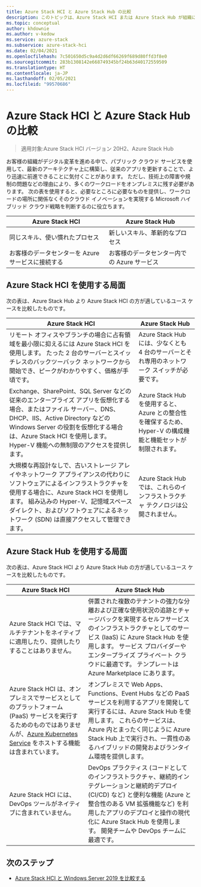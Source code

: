 ```yaml
---
title: Azure Stack HCI と Azure Stack Hub の比較
description: このトピックは、Azure Stack HCI または Azure Stack Hub が組織に適しているかどうかを判断するのに役立ちます。
ms.topic: conceptual
author: khdownie
ms.author: v-kedow
ms.service: azure-stack
ms.subservice: azure-stack-hci
ms.date: 02/04/2021
ms.openlocfilehash: 7c501650d5c9a4d2d6df66269f689d80ffd3f8e0
ms.sourcegitcommit: 283b1308142e668749345bf24b63d40172559509
ms.translationtype: HT
ms.contentlocale: ja-JP
ms.lasthandoff: 02/05/2021
ms.locfileid: "99570686"
---
```

# <a name="compare-azure-stack-hci-to-azure-stack-hub"></a>Azure Stack HCI と Azure Stack Hub の比較

> 適用対象:Azure Stack HCI バージョン 20H2、Azure Stack Hub

お客様の組織がデジタル変革を進める中で、パブリック クラウド サービスを使用して、最新のアーキテクチャ上に構築し、従来のアプリを更新することで、より迅速に前進できることに気付くことがあります。 ただし、技術上の障害や規制の問題などの理由により、多くのワークロードをオンプレミスに残す必要があります。 次の表を使用すると、必要なところに必要なものを提供し、ワークロードの場所に関係なくそのクラウド イノベーションを実現する Microsoft ハイブリッド クラウド戦略を判断するのに役立ちます。

| Azure Stack HCI | Azure Stack Hub |
| --------------- | --------------- |
| 同じスキル、使い慣れたプロセス | 新しいスキル、革新的なプロセス |
| お客様のデータセンターを Azure サービスに接続する | お客様のデータセンター内での Azure サービス |

## <a name="when-to-use-azure-stack-hci"></a>Azure Stack HCI を使用する局面

次の表は、Azure Stack Hub より Azure Stack HCI の方が適しているユース ケースを比較したものです。

| Azure Stack HCI                                                                 | Azure Stack Hub                                                                         |
| ------------------------------------------------------------------------------- | --------------------------------------------------------------------------------------- |
| リモート オフィスやブランチの場合に占有領域を最小限に抑えるには Azure Stack HCI を使用します。 たった 2 台のサーバーとスイッチレスのバックツーバック ネットワークから開始でき、ピークがわかりやすく、価格が手頃です。 | Azure Stack Hub には、少なくとも 4 台のサーバーとそれ専用のネットワーク スイッチが必要です。 |
| Exchange、SharePoint、SQL Server などの従来のエンタープライズ アプリを仮想化する場合、またはファイル サーバー、DNS、DHCP、IIS、Active Directory などの Windows Server の役割を仮想化する場合は、Azure Stack HCI を使用します。 Hyper-V 機能への無制限のアクセスを提供します。| Azure Stack Hub を使用すると、Azure との整合性を確保するため、Hyper-V の構成機能と機能セットが制限されます。 | 
| 大規模な再設計なしで、古いストレージ アレイやネットワーク アプライアンスの代わりにソフトウェアによるインフラストラクチャを使用する場合に、Azure Stack HCI を使用します。 組み込みの Hyper-V、記憶域スペース ダイレクト、およびソフトウェアによるネットワーク (SDN) は直接アクセスして管理できます。 | Azure Stack Hub では、これらのインフラストラクチャ テクノロジは公開されません。 |

## <a name="when-to-use-azure-stack-hub"></a>Azure Stack Hub を使用する局面

次の表は、Azure Stack HCI より Azure Stack Hub の方が適しているユース ケースを比較したものです。

| Azure Stack HCI                                                                 | Azure Stack Hub                                                                          |
| ------------------------------------------------------------------------------- | ---------------------------------------------------------------------------------------- |
| Azure Stack HCI では、マルチテナントをネイティブに適用したり、提供したりすることはありません。 | 併置された複数のテナントの強力な分離および正確な使用状況の追跡とチャージバックを実現するセルフサービスのインフラストラクチャとしてのサービス (IaaS) に Azure Stack Hub を使用します。 サービス プロバイダーやエンタープライズ プライベート クラウドに最適です。 テンプレートは Azure Marketplace にあります。 | 
| Azure Stack HCI は、オンプレミスでサービスとしてのプラットフォーム (PaaS) サービスを実行するためのものではありませんが、[Azure Kubernetes Service](../../aks-hci/overview.md) をホストする機能は含まれています。 | オンプレミスで Web Apps、Functions、Event Hubs などの PaaS サービスを利用するアプリを開発して実行するには、Azure Stack Hub を使用します。 これらのサービスは、Azure 内とまったく同じように Azure Stack Hub 上で実行され、一貫性のあるハイブリッドの開発およびランタイム環境を提供します。 |
| Azure Stack HCI には、DevOps ツールがネイティブに含まれていません。 | DevOps プラクティス (コードとしてのインフラストラクチャ、継続的インテグレーションと継続的デプロイ (CI/CD) など) と便利な機能 (Azure と整合性のある VM 拡張機能など) を利用したアプリのデプロイと操作の現代化に Azure Stack Hub を使用します。 開発チームや DevOps チームに最適です。 |

## <a name="next-steps"></a>次のステップ

- [Azure Stack HCI と Windows Server 2019 を比較する](compare-windows-server.md)
